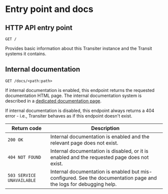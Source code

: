 # Entry point and docs



## HTTP API entry point

`GET /`


Provides basic information about this Transiter instance and the Transit
systems it contains.

## Internal documentation

`GET /docs/<path:path>`


If internal documentation is enabled, this endpoint returns the requested
documentation HTML page.
The internal documentation system is described in a
[dedicated documentation page](../deployment/documentation.md).

If internal documentation is disabled, this endpoint always returns a 404 error -
i.e., Transiter behaves as if this endpoint doesn't exist.

Return code | Description
------------|-------------
`200 OK` | Internal documentation is enabled and the relevant page does not exist.
`404 NOT FOUND` | Internal documentation is disabled, or it is enabled and the requested page does not exist.
`503 SERVICE UNAVAILABLE` | Internal documentation is enabled but mis-configured. See the documentation page and the logs for debugging help.
